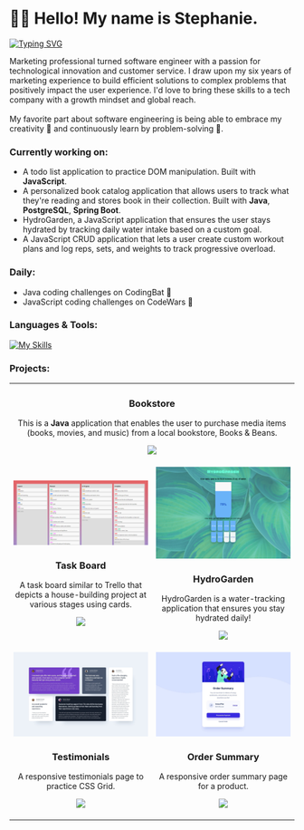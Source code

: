 # 👋🏼 Hello! My name is Stephanie.

[![Typing SVG](https://readme-typing-svg.demolab.com?font=Fira+Code&duration=4000&pause=100&color=7229F7&vCenter=true&width=600&lines=Software+Engineer+%E2%9A%99%EF%B8%8F;Yogi+%F0%9F%A7%98%F0%9F%8F%BB%E2%80%8D%E2%99%80%EF%B8%8F;Bookworm+%F0%9F%93%96;Art-History+Enthusiast+%F0%9F%96%BC%EF%B8%8F;Celtics+Fan+%F0%9F%8F%80;Dog+Mom+%F0%9F%90%BE;Coffee+Lover+%E2%98%95)](https://git.io/typing-svg)

Marketing professional turned software engineer with a passion for technological innovation and customer service. I draw upon my six years of marketing experience to build efficient solutions to complex problems that positively impact the user experience. I'd love to bring these skills to a tech company with a growth mindset and global reach.
<br><br>
My favorite part about software engineering is being able to embrace my creativity 🎨 and continuously learn by problem-solving 🧠.

### Currently working on:
<ul>
  <li>A todo list application to practice DOM manipulation. Built with <strong>JavaScript</strong>.</li>
  <li>A personalized book catalog application that allows users to track what they're reading and stores book in their collection. Built with <strong>Java</strong>, <strong>PostgreSQL</strong>, <strong>Spring Boot</strong>.</li>
  <li>HydroGarden, a JavaScript application that ensures the user stays hydrated by tracking daily water intake based on a custom goal.</li>
  <li>A JavaScript CRUD application that lets a user create custom workout plans and log reps, sets, and weights to track progressive overload.</li>
</ul>

### Daily:
<ul>
  <li>Java coding challenges on CodingBat 🦇</li>
  <li>JavaScript coding challenges on CodeWars 🥋</li>
</ul>

### Languages & Tools:
[![My Skills](https://skillicons.dev/icons?i=java,js,postgresql,html,css,vue,spring,git,gitlab,postman,figma,visualstudio)](https://skillicons.dev)

### Projects:
<table width="100%">
  <tbody>
    <tr width="100%">
      <td width="100%" colspan="2" v-align="top">
        <h3 dir="auto" align="center">Bookstore</h3>
        <p align="center">This is a <strong>Java</strong> application that enables the user to purchase media items (books, movies, and music) from a local bookstore, Books & Beans.</p>
        <p align="center"><a href="https://github.com/stephnicoledev/book-store"><img src="https://img.shields.io/badge/CODE-644694?style=for-the-badge&amp;logo=github" style="max-width: 100%;"></a>
      </p>
      </td>
    </tr>
    <tr width="100%">
            <td width="50%" v-align="top">
        <a href="https://github.com/stephnicoledev/task-board"><img src="https://github.com/stephnicoledev/task-board/raw/main/Board_Preview.png"/></a>
        <h3 dir="auto" align="center">Task Board</h3>
        <p align="center">A task board similar to Trello that depicts a house-building project at various stages using cards.</p>
        <p align="center"><a href="https://github.com/stephnicoledev/task-board"><img src="https://img.shields.io/badge/CODE-644694?style=for-the-badge&amp;logo=github" style="max-width: 100%;"></a>
      </td>
      <td width="50%" v-align="top">
        <a href="https://github.com/stephnicoledev/hydro-garden"><img src="https://github.com/stephnicoledev/hydro-garden/raw/master/demo.png"/></a>
        <h3 dir="auto" align="center">HydroGarden</h3>
        <p align="center">HydroGarden is a water-tracking application that ensures you stay hydrated daily!</p>
        <p align="center"><a href="https://github.com/stephnicoledev/hydro-garden"><img src="https://img.shields.io/badge/CODE-644694?style=for-the-badge&amp;logo=github" style="max-width: 100%;"></a>
      </td>
    </tr>
    <tr width="100%">
      <td width="50%" v-align="top">
        <a href="https://github.com/stephnicoledev/testimonials"><img src="https://github.com/stephnicoledev/testimonials/raw/main/design/desktop-design.jpg"/></a>
        <h3 dir="auto" align="center">Testimonials</h3>
        <p align="center">A responsive testimonials page to practice CSS Grid.</p>
        <p align="center"><a href="https://github.com/stephnicoledev/testimonials"><img src="https://img.shields.io/badge/CODE-644694?style=for-the-badge&amp;logo=github" style="max-width: 100%;"></a>
      </td>
      <td width="50%" v-align="top">
        <a href="https://github.com/stephnicoledev/order-summary"><img src="https://github.com/stephnicoledev/order-summary/raw/main/design/desktop-design.jpg"/></a>
        <h3 dir="auto" align="center">Order Summary</h3>
        <p align="center">A responsive order summary page for a product.</p>
        <p align="center"><a href="https://github.com/stephnicoledev/order-summary"><img src="https://img.shields.io/badge/CODE-644694?style=for-the-badge&amp;logo=github" style="max-width: 100%;"></a>
      </td>
    </tr>
  </tbody>
</table>
